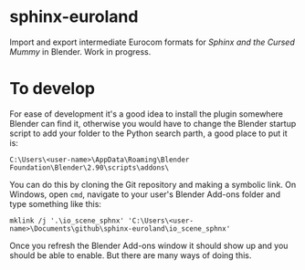 # sphinx-euroland

Import and export intermediate Eurocom formats for *Sphinx and the Cursed Mummy* in Blender.
Work in progress.


# To develop

For ease of development it's a good idea to install the plugin somewhere Blender can find it, otherwise you would have to change the Blender startup script to add your folder to the Python search parth, a good place to put it is:
```
C:\Users\<user-name>\AppData\Roaming\Blender Foundation\Blender\2.90\scripts\addons\
```

You can do this by cloning the Git repository and making a symbolic link. On Windows, open `cmd`, navigate to your user's Blender Add-ons folder and type something like this:
```
mklink /j '.\io_scene_sphnx' 'C:\Users\<user-name>\Documents\github\sphinx-euroland\io_scene_sphnx'
```

Once you refresh the Blender Add-ons window it should show up and you should be able to enable. But there are many ways of doing this.
